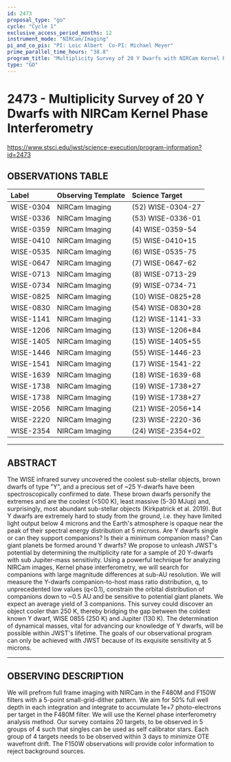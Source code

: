 ```yaml
---
id: 2473
proposal_type: "go"
cycle: "Cycle 1"
exclusive_access_period_months: 12
instrument_mode: "NIRCam/Imaging"
pi_and_co_pis: "PI: Loic Albert  Co-PI: Michael Meyer"
prime_parallel_time_hours: "38.8"
program_title: "Multiplicity Survey of 20 Y Dwarfs with NIRCam Kernel Phase Interferometry"
type: "GO"
---
```

# 2473 - Multiplicity Survey of 20 Y Dwarfs with NIRCam Kernel Phase Interferometry
https://www.stsci.edu/jwst/science-execution/program-information?id=2473
## OBSERVATIONS TABLE
| Label      | Observing Template | Science Target     |
| :--------- | :----------------- | :----------------- |
| WISE-0304  | NIRCam Imaging     | (52) WISE-0304-27  |
| WISE-0336  | NIRCam Imaging     | (53) WISE-0336-01  |
| WISE-0359  | NIRCam Imaging     | (4) WISE-0359-54   |
| WISE-0410  | NIRCam Imaging     | (5) WISE-0410+15   |
| WISE-0535  | NIRCam Imaging     | (6) WISE-0535-75   |
| WISE-0647  | NIRCam Imaging     | (7) WISE-0647-62   |
| WISE-0713  | NIRCam Imaging     | (8) WISE-0713-29   |
| WISE-0734  | NIRCam Imaging     | (9) WISE-0734-71   |
| WISE-0825  | NIRCam Imaging     | (10) WISE-0825+28  |
| WISE-0830  | NIRCam Imaging     | (54) WISE-0830+28  |
| WISE-1141  | NIRCam Imaging     | (12) WISE-1141-33  |
| WISE-1206  | NIRCam Imaging     | (13) WISE-1206+84  |
| WISE-1405  | NIRCam Imaging     | (15) WISE-1405+55  |
| WISE-1446  | NIRCam Imaging     | (55) WISE-1446-23  |
| WISE-1541  | NIRCam Imaging     | (17) WISE-1541-22  |
| WISE-1639  | NIRCam Imaging     | (18) WISE-1639-68  |
| WISE-1738  | NIRCam Imaging     | (19) WISE-1738+27  |
| WISE-1738  | NIRCam Imaging     | (19) WISE-1738+27  |
| WISE-2056  | NIRCam Imaging     | (21) WISE-2056+14  |
| WISE-2220  | NIRCam Imaging     | (23) WISE-2220-36  |
| WISE-2354  | NIRCam Imaging     | (24) WISE-2354+02  |

---

## ABSTRACT

The WISE infrared survey uncovered the coolest sub-stellar objects, brown dwarfs of type "Y", and a precious set of ~25 Y-dwarfs have been spectroscopically confirmed to date. These brown dwarfs personify the extremes and are the coolest (<500 K), least massive (5-30 MJup) and, surprisingly, most abundant sub-stellar objects (Kirkpatrick et al. 2019). But Y dwarfs are extremely hard to study from the ground, i.e. they have limited light output below 4 microns and the Earth's atmosphere is opaque near the peak of their spectral energy distribution at 5 microns. Are Y dwarfs single or can they support companions? Is their a minimum companion mass? Can giant planets be formed around Y dwarfs? We propose to unleash JWST's potential by determining the multiplicity rate for a sample of 20 Y-dwarfs with sub Jupiter-mass sensitivity. Using a powerful technique for analyzing NIRCam images, Kernel phase interferometry, we will search for companions with large magnitude differences at sub-AU resolution. We will measure the Y-dwarfs companion-to-host mass ratio distribution, q, to unprecedented low values (q<0.1), constrain the orbital distribution of companions down to ~0.5 AU and be sensitive to potential giant planets. We expect an average yield of 3 companions. This survey could discover an object cooler than 250 K, thereby bridging the gap between the coldest known Y dwarf, WISE 0855 (250 K) and Jupiter (130 K). The determination of dynamical masses, vital for advancing our knowledge of Y dwarfs, will be possible within JWST's lifetime. The goals of our observational program can only be achieved with JWST because of its exquisite sensitivity at 5 microns.

---

## OBSERVING DESCRIPTION

We will prefrom full frame imaging with NIRCam in the F480M and F150W filters with a 5-point small-grid-dither pattern. We aim for 50% full well depth in each integration and integrate to accumulate 1e+7 photo-electrons per target in the F480M filter. We will use the Kernel phase interferometry analysis method. Our survey contains 20 targets, to be observed in 5 groups of 4 such that singles can be used as self calibrator stars. Each group of 4 targets needs to be observed within 3 days to minimize OTE wavefront drift. The F150W observations will provide color information to reject background sources.